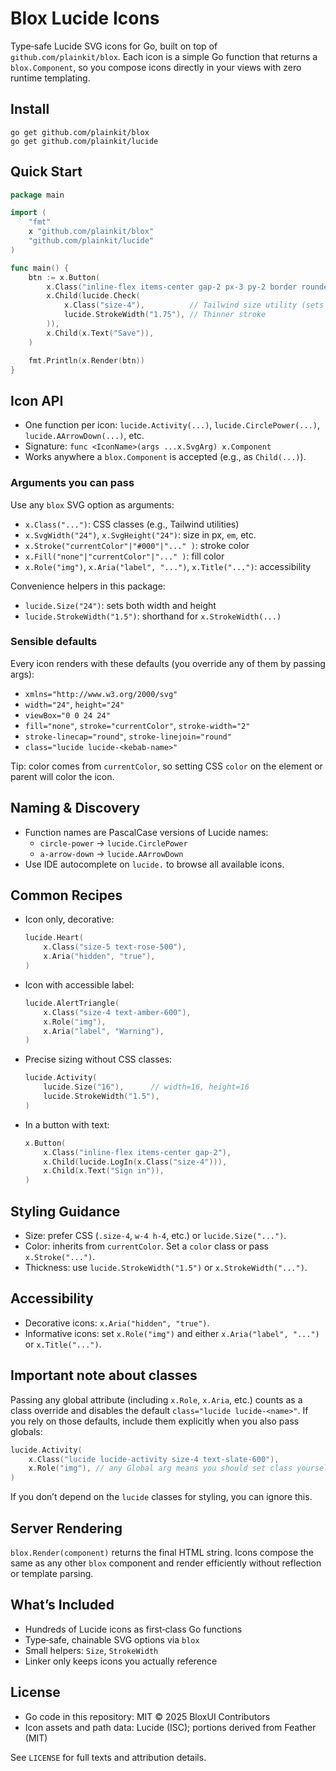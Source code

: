 # Blox Lucide Icons

Type‑safe Lucide SVG icons for Go, built on top of `github.com/plainkit/blox`. Each icon is a simple Go function that returns a `blox.Component`, so you compose icons directly in your views with zero runtime templating.

## Install

```
go get github.com/plainkit/blox
go get github.com/plainkit/lucide
```

## Quick Start

```go
package main

import (
    "fmt"
    x "github.com/plainkit/blox"
    "github.com/plainkit/lucide"
)

func main() {
    btn := x.Button(
        x.Class("inline-flex items-center gap-2 px-3 py-2 border rounded"),
        x.Child(lucide.Check(
            x.Class("size-4"),          // Tailwind size utility (sets width/height)
            lucide.StrokeWidth("1.75"), // Thinner stroke
        )),
        x.Child(x.Text("Save")),
    )

    fmt.Println(x.Render(btn))
}
```

## Icon API

- One function per icon: `lucide.Activity(...)`, `lucide.CirclePower(...)`, `lucide.AArrowDown(...)`, etc.
- Signature: `func <IconName>(args ...x.SvgArg) x.Component`
- Works anywhere a `blox.Component` is accepted (e.g., as `Child(...)`).

### Arguments you can pass

Use any `blox` SVG option as arguments:

- `x.Class("...")`: CSS classes (e.g., Tailwind utilities)
- `x.SvgWidth("24")`, `x.SvgHeight("24")`: size in px, `em`, etc.
- `x.Stroke("currentColor"|"#000"|"..." )`: stroke color
- `x.Fill("none"|"currentColor"|"..." )`: fill color
- `x.Role("img")`, `x.Aria("label", "...")`, `x.Title("...")`: accessibility

Convenience helpers in this package:

- `lucide.Size("24")`: sets both width and height
- `lucide.StrokeWidth("1.5")`: shorthand for `x.StrokeWidth(...)`

### Sensible defaults

Every icon renders with these defaults (you override any of them by passing args):

- `xmlns="http://www.w3.org/2000/svg"`
- `width="24"`, `height="24"`
- `viewBox="0 0 24 24"`
- `fill="none"`, `stroke="currentColor"`, `stroke-width="2"`
- `stroke-linecap="round"`, `stroke-linejoin="round"`
- `class="lucide lucide-<kebab-name>"`

Tip: color comes from `currentColor`, so setting CSS `color` on the element or parent will color the icon.

## Naming & Discovery

- Function names are PascalCase versions of Lucide names:
  - `circle-power` → `lucide.CirclePower`
  - `a-arrow-down` → `lucide.AArrowDown`
- Use IDE autocomplete on `lucide.` to browse all available icons.

## Common Recipes

- Icon only, decorative:

  ```go
  lucide.Heart(
      x.Class("size-5 text-rose-500"),
      x.Aria("hidden", "true"),
  )
  ```

- Icon with accessible label:

  ```go
  lucide.AlertTriangle(
      x.Class("size-4 text-amber-600"),
      x.Role("img"),
      x.Aria("label", "Warning"),
  )
  ```

- Precise sizing without CSS classes:

  ```go
  lucide.Activity(
      lucide.Size("16"),      // width=16, height=16
      lucide.StrokeWidth("1.5"),
  )
  ```

- In a button with text:
  ```go
  x.Button(
      x.Class("inline-flex items-center gap-2"),
      x.Child(lucide.LogIn(x.Class("size-4"))),
      x.Child(x.Text("Sign in")),
  )
  ```

## Styling Guidance

- Size: prefer CSS (`.size-4`, `w-4 h-4`, etc.) or `lucide.Size("...")`.
- Color: inherits from `currentColor`. Set a `color` class or pass `x.Stroke("...")`.
- Thickness: use `lucide.StrokeWidth("1.5")` or `x.StrokeWidth("...")`.

## Accessibility

- Decorative icons: `x.Aria("hidden", "true")`.
- Informative icons: set `x.Role("img")` and either `x.Aria("label", "...")` or `x.Title("...")`.

## Important note about classes

Passing any global attribute (including `x.Role`, `x.Aria`, etc.) counts as a class override and disables the default `class="lucide lucide-<name>"`. If you rely on those defaults, include them explicitly when you also pass globals:

```go
lucide.Activity(
    x.Class("lucide lucide-activity size-4 text-slate-600"),
    x.Role("img"), // any Global arg means you should set class yourself if you need it
)
```

If you don’t depend on the `lucide` classes for styling, you can ignore this.

## Server Rendering

`blox.Render(component)` returns the final HTML string. Icons compose the same as any other `blox` component and render efficiently without reflection or template parsing.

## What’s Included

- Hundreds of Lucide icons as first‑class Go functions
- Type‑safe, chainable SVG options via `blox`
- Small helpers: `Size`, `StrokeWidth`
- Linker only keeps icons you actually reference

## License

- Go code in this repository: MIT © 2025 BloxUI Contributors
- Icon assets and path data: Lucide (ISC); portions derived from Feather (MIT)

See `LICENSE` for full texts and attribution details.
